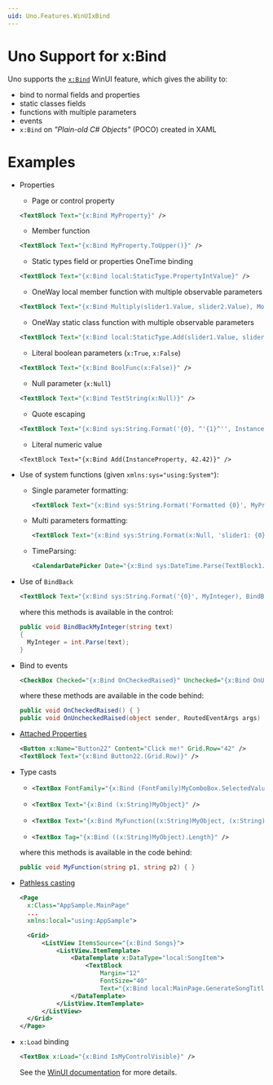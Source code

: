 ```yaml
---
uid: Uno.Features.WinUIxBind
---
```


# Uno Support for x:Bind

Uno supports the [`x:Bind`](https://docs.microsoft.com/en-us/windows/uwp/xaml-platform/x-bind-markup-extension) WinUI feature, which gives the ability to:
- bind to normal fields and properties
- static classes fields
- functions with multiple parameters
- events
- `x:Bind` on _"Plain-old C# Objects"_ (POCO) created in XAML

# Examples
- Properties
  - Page or control property
  ```xml
  <TextBlock Text="{x:Bind MyProperty}" />
  ```
  - Member function
  ```xml
  <TextBlock Text="{x:Bind MyProperty.ToUpper()}" />
  ```
  - Static types field or properties OneTime binding
  ```xml
  <TextBlock Text="{x:Bind local:StaticType.PropertyIntValue}" />
  ```
  - OneWay local member function with multiple observable parameters
  ```xml
  <TextBlock Text="{x:Bind Multiply(slider1.Value, slider2.Value), Mode=OneWay}" />
  ```
  - OneWay static class function with  multiple observable parameters
  ```xml
  <TextBlock Text="{x:Bind local:StaticType.Add(slider1.Value, slider2.Value), Mode=OneWay}" />
  ```
  - Literal boolean parameters (`x:True`, `x:False`)
  ```xml
  <TextBlock Text="{x:Bind BoolFunc(x:False)}" />
  ```
  - Null parameter (`x:Null`)
  ```xml
  <TextBlock Text="{x:Bind TestString(x:Null)}" />
  ```
  - Quote escaping
  ```xml
  <TextBlock Text="{x:Bind sys:String.Format('{0}, ^'{1}^'', InstanceProperty, StaticProperty)}" />
  ```
  - Literal numeric value
  ```
  <TextBlock Text="{x:Bind Add(InstanceProperty, 42.42)}" />
  ```

- Use of system functions (given `xmlns:sys="using:System"`):
  - Single parameter formatting:
    ```xml
    <TextBlock Text="{x:Bind sys:String.Format('Formatted {0}', MyProperty), Mode=OneWay}" />
    ```
  - Multi parameters formatting:
    ```xml
    <TextBlock Text="{x:Bind sys:String.Format(x:Null, 'slider1: {0}, slider2:{1}', slider1.Value, slider2.Value), Mode=OneWay}" />
    ```
  - TimeParsing:
    ```xml
    <CalendarDatePicker Date="{x:Bind sys:DateTime.Parse(TextBlock1.Text)}" />
    ```

- Use of `BindBack`
  ```xml
  <TextBlock Text="{x:Bind sys:String.Format('{0}', MyInteger), BindBack=BindBackMyInteger, Mode=TwoWay}" />
  ```
  where this methods is available in the control:
  ```csharp
  public void BindBackMyInteger(string text)
  {
    MyInteger = int.Parse(text);
  }
  ```

- Bind to events
  ```xml
  <CheckBox Checked="{x:Bind OnCheckedRaised}" Unchecked="{x:Bind OnUncheckedRaised}" />
  ```
  where these methods are available in the code behind:
  ```csharp
  public void OnCheckedRaised() { }
  public void OnUncheckedRaised(object sender, RoutedEventArgs args) { }
  ```

- [Attached Properties](https://learn.microsoft.com/en-us/windows/uwp/xaml-platform/x-bind-markup-extension#attached-properties)
  ```xml
  <Button x:Name="Button22" Content="Click me!" Grid.Row="42" />
  <TextBlock Text="{x:Bind Button22.(Grid.Row)}" />
  ```

- Type casts
  - ```xml
    <TextBox FontFamily="{x:Bind (FontFamily)MyComboBox.SelectedValue}" />
    ```
  - ```xml
    <TextBox Text="{x:Bind (x:String)MyObject}" />
    ```
  - ```xml
    <TextBox Text="{x:Bind MyFunction((x:String)MyObject, (x:String)MyObject)}" />
    ```
  - ```xml
    <TextBox Tag="{x:Bind ((x:String)MyObject).Length}" />
    ```
  where this methods is available in the code behind:
  ```csharp
  public void MyFunction(string p1, string p2) { }
  ```

- [Pathless casting](https://learn.microsoft.com/en-us/windows/uwp/xaml-platform/x-bind-markup-extension#pathless-casting)
  ```xml
  <Page
    x:Class="AppSample.MainPage"
    ...
    xmlns:local="using:AppSample">

    <Grid>
        <ListView ItemsSource="{x:Bind Songs}">
            <ListView.ItemTemplate>
                <DataTemplate x:DataType="local:SongItem">
                    <TextBlock
                        Margin="12"
                        FontSize="40"
                        Text="{x:Bind local:MainPage.GenerateSongTitle((local:SongItem))}" />
                </DataTemplate>
            </ListView.ItemTemplate>
        </ListView>
    </Grid>
  </Page>
  ```

- `x:Load` binding
  ```xml
  <TextBox x:Load="{x:Bind IsMyControlVisible}" />
  ```
  See the [WinUI documentation](https://learn.microsoft.com/en-us/windows/uwp/xaml-platform/x-bind-markup-extension) for more details.
